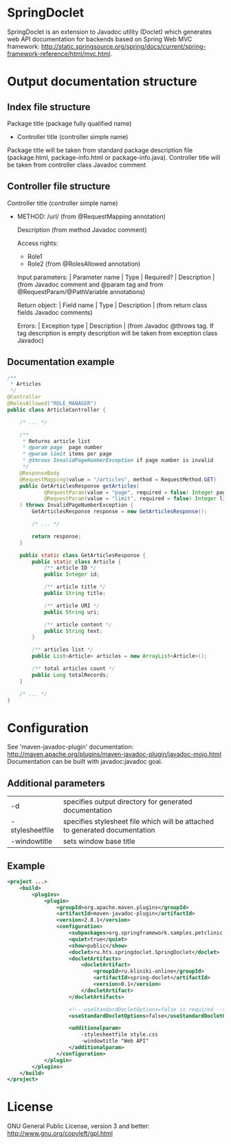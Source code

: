 SpringDoclet
============
SpringDoclet is an extension to Javadoc utility (Doclet) which generates web API documentation for backends based on
Spring Web MVC framework: <http://static.springsource.org/spring/docs/current/spring-framework-reference/html/mvc.html>.

Output documentation structure
==============================

Index file structure
--------------------
Package title (package fully qualified name)
* Controller title (controller simple name)

Package title will be taken from standard package description file (package.html, package-info.html or package-info.java).
Controller title will be taken from controller class Javadoc comment

Controller file structure
-------------------------
Controller title (controller simple name)
* METHOD: /url/
  (from @RequestMapping annotation)

  Description
  (from method Javadoc comment)

  Access rights:
  * Role1
  * Role2
  (from @RolesAllowed annotation)

  Input parameters:
  | Parameter name | Type | Required? | Description |
  (from Javadoc comment and @param tag and from @RequestParam/@PathVariable annotations)

  Return object:
  | Field name | Type | Description |
  (from return class fields Javadoc comments)

  Errors:
  | Exception type | Description |
  (from Javadoc @throws tag. If tag description is empty description will be taken from exception class Javadoc)

Documentation example
---------------------
```java
/**
 * Articles
 */
@Controller
@RolesAllowed("ROLE_MANAGER")
public class ArticleController {

    /* ... */

    /**
     * Returns article list
     * @param page  page number
     * @param limit items per page
     * @throws InvalidPageNumberException if page number is invalid
     */
    @ResponseBody
    @RequestMapping(value = "/articles", method = RequestMethod.GET)
    public GetArticlesResponse getArticles(
            @RequestParam(value = "page", required = false) Integer page,
            @RequestParam(value = "limit", required = false) Integer limit
    ) throws InvalidPageNumberException {
        GetArticlesResponse response = new GetArticlesResponse();

        /* ... */

        return response;
    }

    public static class GetArticlesResponse {
        public static class Article {
            /** article ID */
            public Integer id;

            /** article title */
            public String title;

            /** article URI */
            public String uri;

            /** article content */
            public String text;
        }

        /** articles list */
        public List<Article> articles = new ArrayList<Article>();

        /** total articles count */
        public Long totalRecords;
    }

    /* ... */
}
```

Configuration
=============
See 'maven-javadoc-plugin' documentation: <http://maven.apache.org/plugins/maven-javadoc-plugin/javadoc-mojo.html>
Documentation can be built with javadoc:javadoc goal.

Additional parameters
---------------------
<table>
    <tr>
        <td>-d</td>
        <td>specifies output directory for generated documentation</td>
    </tr>
    <tr>
        <td>-stylesheetfile</td>
        <td>specifies stylesheet file which will be attached to generated documentation</td>
    </tr>
    <tr>
        <td>-windowtitle</td>
        <td>sets window base title</td>
    </tr>
</table>

Example
-------
```xml
<project ...>
    <build>
        <plugins>
            <plugin>
                <groupId>org.apache.maven.plugins</groupId>
                <artifactId>maven-javadoc-plugin</artifactId>
                <version>2.8.1</version>
                <configuration>
                    <subpackages>org.springframework.samples.petclinic.web</subpackages>
                    <quiet>true</quiet>
                    <show>public</show>
                    <doclet>ru.hts.springdoclet.SpringDoclet</doclet>
                    <docletArtifacts>
                        <docletArtifact>
                            <groupId>ru.kliniki-online</groupId>
                            <artifactId>spring-doclet</artifactId>
                            <version>0.1</version>
                        </docletArtifact>
                    </docletArtifacts>

                    <!-- useStandardDocletOptions=false is required -->
                    <useStandardDocletOptions>false</useStandardDocletOptions>

                    <additionalparam>
                        -stylesheetfile style.css
                        -windowtitle "Web API"
                    </additionalparam>
                </configuration>
            </plugin>
        </plugins>
    </build>
</project>
```

License
=======
GNU General Public License, version 3 and better: <http://www.gnu.org/copyleft/gpl.html>